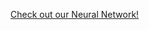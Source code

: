 <a href="https://holden-herrell.github.io/IST707_GROUP_PROJECT_VIZ/network%20plot.html">Check out our Neural Network!</a>
